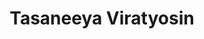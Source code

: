 ---
bio: https://www.viratyosin.net
email: ''
highlight_name: false
organizations:
- name: Personal website
  url: https://www.viratyosin.net
role: ''
superuser: false
title: Tasaneeya Viratyosin
external_link: https://www.viratyosin.net
---